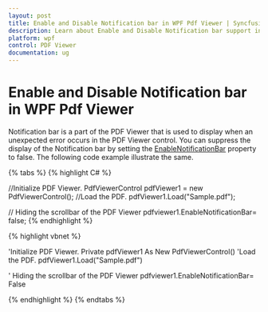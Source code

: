 ```yaml
---
layout: post
title: Enable and Disable Notification bar in WPF Pdf Viewer | Syncfusion
description: Learn about Enable and Disable Notification bar support in Syncfusion WPF Pdf Viewer control and more.
platform: wpf
control: PDF Viewer
documentation: ug
---
```


# Enable and Disable Notification bar in WPF Pdf Viewer

Notification bar is a part of the PDF Viewer that is used to display when an unexpected error occurs in the PDF Viewer control. You can suppress the display of the Notification bar by setting the [EnableNotificationBar](https://help.syncfusion.com/cr/wpf/Syncfusion.Windows.PdfViewer.PdfViewerControl.html#Syncfusion_Windows_PdfViewer_PdfViewerControl_EnableNotificationBar) property to false. The following code example illustrate the same.

{% tabs %}
{% highlight C# %}

//Initialize PDF Viewer.
PdfViewerControl pdfViewer1 = new PdfViewerControl();
//Load the PDF.
pdfViewer1.Load("Sample.pdf");

// Hiding the scrollbar of the PDF Viewer
pdfviewer1.EnableNotificationBar= false;
{% endhighlight %}


{% highlight vbnet %}

'Initialize PDF Viewer.
Private pdfViewer1 As New PdfViewerControl()
'Load the PDF.
pdfViewer1.Load("Sample.pdf")

' Hiding the scrollbar of the PDF Viewer
pdfviewer1.EnableNotificationBar= False

{% endhighlight %}
{% endtabs %}
